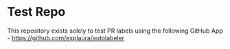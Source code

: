 # Test Repo

This repository exists solely to test PR labels using the following GitHub App - https://github.com/explaura/autolabeler
